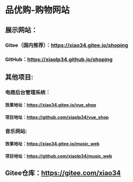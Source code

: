 # 品优购-购物网站
## 展示网站：
### Gitee（国内推荐）：https://xiao34.gitee.io/shoping
### GitHub：https://xiaolp34.github.io/shoping
## 其他项目:
### 电商后台管理系统：
#### 效果地址：https://xiao34.gitee.io/vue_shop
#### 项目地址：https://github.com/xiaolp34/vue_shop
### 音乐网站:  
#### 效果地址：https://xiao34.gitee.io/music_web
#### 项目地址：https://github.com/xiaolp34/music_web

## Gitee仓库：https://gitee.com/xiao34
